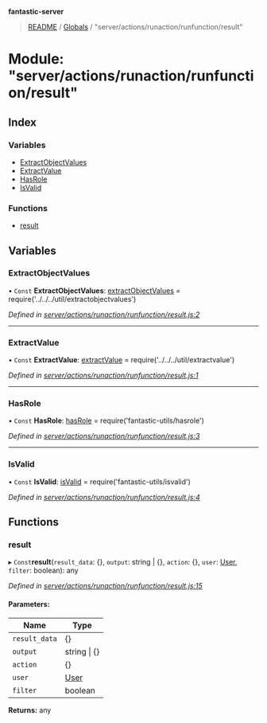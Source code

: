 **fantastic-server**

> [README](../README.md) / [Globals](../globals.md) / "server/actions/runaction/runfunction/result"

# Module: "server/actions/runaction/runfunction/result"

## Index

### Variables

* [ExtractObjectValues](_server_actions_runaction_runfunction_result_.md#extractobjectvalues)
* [ExtractValue](_server_actions_runaction_runfunction_result_.md#extractvalue)
* [HasRole](_server_actions_runaction_runfunction_result_.md#hasrole)
* [IsValid](_server_actions_runaction_runfunction_result_.md#isvalid)

### Functions

* [result](_server_actions_runaction_runfunction_result_.md#result)

## Variables

### ExtractObjectValues

• `Const` **ExtractObjectValues**: [extractObjectValues](_server_util_extractobjectvalues_.md#extractobjectvalues) = require('../../../util/extractobjectvalues')

*Defined in [server/actions/runaction/runfunction/result.js:2](https://github.com/besimorhino/project-fantastic/blob/af5d0de/server/actions/runaction/runfunction/result.js#L2)*

___

### ExtractValue

• `Const` **ExtractValue**: [extractValue](_server_util_extractvalue_.md#extractvalue) = require('../../../util/extractvalue')

*Defined in [server/actions/runaction/runfunction/result.js:1](https://github.com/besimorhino/project-fantastic/blob/af5d0de/server/actions/runaction/runfunction/result.js#L1)*

___

### HasRole

• `Const` **HasRole**: [hasRole](_packages_fantastic_utils_hasrole_.md#hasrole) = require('fantastic-utils/hasrole')

*Defined in [server/actions/runaction/runfunction/result.js:3](https://github.com/besimorhino/project-fantastic/blob/af5d0de/server/actions/runaction/runfunction/result.js#L3)*

___

### IsValid

• `Const` **IsValid**: [isValid](_packages_fantastic_utils_isvalid_.md#isvalid) = require('fantastic-utils/isvalid')

*Defined in [server/actions/runaction/runfunction/result.js:4](https://github.com/besimorhino/project-fantastic/blob/af5d0de/server/actions/runaction/runfunction/result.js#L4)*

## Functions

### result

▸ `Const`**result**(`result_data`: {}, `output`: string \| {}, `action`: {}, `user`: [User](_packages_fantastic_utils_types_d_.md#user), `filter`: boolean): any

*Defined in [server/actions/runaction/runfunction/result.js:15](https://github.com/besimorhino/project-fantastic/blob/af5d0de/server/actions/runaction/runfunction/result.js#L15)*

#### Parameters:

Name | Type |
------ | ------ |
`result_data` | {} |
`output` | string \| {} |
`action` | {} |
`user` | [User](_packages_fantastic_utils_types_d_.md#user) |
`filter` | boolean |

**Returns:** any

